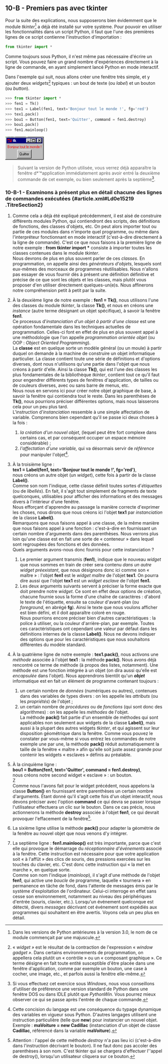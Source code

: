 ## 10-B - Premiers pas avec tkinter

Pour la suite des explications, nous supposerons bien évidemment que le
module *tkinter*[^note_36]
a déjà été installé sur votre système. Pour pouvoir en utiliser les
fonctionnalités dans un script Python, il faut que l'une des premières
lignes de ce script contienne l'instruction d'importation :



```python
from tkinter import *
```



Comme toujours sous Python, il n'est même pas nécessaire d'écrire un
script. Vous pouvez faire un grand nombre d'expériences directement à la
ligne de commande, en ayant simplement lancé Python en mode interactif.

Dans l'exemple qui suit, nous allons créer une fenêtre très simple, et y
ajouter deux *widgets*[^note_37]
typiques : un bout de texte (ou *label*) et un bouton (ou *button*).



```python
>>> from tkinter import *
>>> fen1 = Tk()
>>> tex1 = Label(fen1, text='Bonjour tout le monde !', fg='red')
>>> tex1.pack()
>>> bou1 = Button(fen1, text='Quitter', command = fen1.destroy)
>>> bou1.pack()
>>> fen1.mainloop()
```





![](images/image14.png)



> Suivant la version de Python utilisée, vous verrez déjà apparaître la
> fenêtre d*'*application immédiatement après avoir entré la deuxième
> commande de cet exemple, ou bien seulement après la septième[^note_38].

### 10-B-1 - Examinons à présent plus en détail chacune des lignes de commandes exécutées {#article.xml#Ld0e15219 .TitreSection2}

1.  Comme cela a déjà été expliqué précédemment, il est aisé de
    construire différents modules Python, qui contiendront des scripts,
    des définitions de fonctions, des classes d'objets, etc. On peut
    alors importer tout ou partie de ces modules dans n'importe quel
    programme, ou même dans l'interpréteur fonctionnant en mode
    interactif (c'est-à-dire directement à la ligne de commande). C'est
    ce que nous faisons à la première ligne de notre exemple : **from
    tkinter import \*** consiste à importer toutes les classes contenues
    dans le module *tkinter*.\
     Nous devrons de plus en plus souvent parler de ces *classes*. En
    programmation, on appelle ainsi des *générateurs d'objets*, lesquels
    sont eux-mêmes des morceaux de programmes réutilisables. Nous
    n'allons pas essayer de vous fournir dès à présent une définition
    définitive et précise de ce que sont les objets et les classes, mais
    plutôt vous proposer d'en utiliser directement quelques-un(e)s. Nous
    affinerons notre compréhension petit à petit par la suite.
2.  À la deuxième ligne de notre exemple : **fen1 = Tk()**, nous
    utilisons l'une des classes du module *tkinter*, la classe **Tk()**,
    et nous en créons une *instance* (autre terme désignant un objet
    spécifique), à savoir la fenêtre **fen1**.\
     Ce processus d'*instanciation d'un objet à partir d'une classe* est
    une opération fondamentale dans les techniques actuelles de
    programmation. Celles-ci font en effet de plus en plus souvent appel
    à une méthodologie que l'on appelle *programmation orientée objet*
    (ou OOP : *Object Oriented Programming*).\
     La **classe** est en quelque sorte un modèle général (ou un moule)
    à partir duquel on demande à la machine de construire un objet
    informatique particulier. La classe contient toute une série de
    définitions et d'options diverses, dont nous n'utilisons qu'une
    partie dans l'objet que nous créons à partir d'elle. Ainsi la classe
    **Tk()**, qui est l'une des classes les plus fondamentales de la
    bibliothèque *tkinter*, contient tout ce qu'il faut pour engendrer
    différents types de fenêtres d'application, de tailles ou de
    couleurs diverses, avec ou sans barre de menus, etc.\
     Nous nous en servons ici pour créer notre objet graphique de base,
    à savoir la fenêtre qui contiendra tout le reste. Dans les
    parenthèses de **Tk()**, nous pourrions préciser différentes
    options, mais nous laisserons cela pour un peu plus tard.\
     L'instruction d'*instanciation* ressemble à une simple affectation
    de variable. Comprenons bien cependant qu'il se passe ici deux
    choses à la fois :
    1.  *la création d'un nouvel objet*, (lequel peut être fort complexe
        dans certains cas, et par conséquent occuper un espace mémoire
        considérable) ;
    2.  *l'affectation d'une variable,* qui va désormais servir de
        *référence* pour manipuler l'objet[^note_39].

3.  À la troisième ligne :\
    **tex1 = Label(fen1, text='Bonjour tout le monde !', fg='red')**,\
     nous créons un autre objet (un *widget*), cette fois à partir de la
    classe **Label()**.\
     Comme son nom l'indique, cette classe définit toutes sortes
    d'*étiquettes* (ou de *libellés*). En fait, il s'agit tout
    simplement de fragments de texte quelconques, utilisables pour
    afficher des informations et des messages divers à l'intérieur d'une
    fenêtre.\
     Nous efforçant d'apprendre au passage la manière correcte
    d'exprimer les choses, nous dirons que nous créons ici l'objet
    **tex1** par *instanciation* de la classe **Label()**.\
     Remarquons que nous faisons appel à une classe, de la même manière
    que nous faisons appel à une fonction : c'est-à-dire en fournissant
    un certain nombre d'arguments dans des parenthèses. Nous verrons
    plus loin qu'une classe est en fait une sorte de « conteneur » dans
    lequel sont regroupées des fonctions et des données.\
     Quels arguments avons-nous donc fournis pour cette instanciation ?
    1.  Le premier argument transmis (**fen1**), indique que le nouveau
        *widget* que nous sommes en train de créer sera contenu *dans un
        autre widget préexistant*, que nous désignons donc ici comme son
        « maître » : l'objet **fen1** est le *widget maître* de l'objet
        **tex1**. On pourra dire aussi que l'objet **tex1** est un
        *widget esclave* de l'objet **fen1.**
    2.  Les deux arguments suivants servent à préciser la forme exacte
        que doit prendre notre *widget*. Ce sont en effet deux options
        de création, chacune fournie sous la forme d'une chaîne de
        caractères : d'abord le texte de l'étiquette, ensuite sa couleur
        d'avant-plan (ou *foreground*, en abrégé **fg**). Ainsi le texte
        que nous voulons afficher est bien défini, et il doit apparaître
        coloré en rouge.\
         Nous pourrions encore préciser bien d'autres caractéristiques :
        la police à utiliser, ou la couleur d'arrière-plan, par exemple.
        Toutes ces caractéristiques ont cependant une valeur par défaut
        dans les définitions internes de la classe **Label()**. Nous ne
        devons indiquer des options que pour les caractéristiques que
        nous souhaitons différentes du modèle standard.

4.  À la quatrième ligne de notre exemple : **tex1.pack()**, nous
    activons une *méthode* associée à l'objet **tex1** : la méthode
    **pack()**. Nous avons déjà rencontré ce terme de méthode (à propos
    des listes, notamment). Une méthode est une fonction intégrée à un
    objet (on dira aussi qu'elle est *encapsulée* dans l'objet). Nous
    apprendrons bientôt qu'un ***objet*** informatique est en fait un
    élément de programme contenant toujours :
    1.  un certain nombre de *données* (numériques ou autres), contenues
        dans des variables de types divers : on les appelle les
        *attributs* (ou les *propriétés*) de l'objet ;
    2.  un certain nombre de *procédures* ou de *fonctions* (qui sont
        donc des algorithmes) : on les appelle les *méthodes* de
        l'objet.\
         La méthode **pack()** fait partie d'un ensemble de méthodes qui
        sont applicables non seulement aux widgets de la classe
        **Label()**, mais aussi à la plupart des autres widgets
        *tkinter*, et qui agissent sur leur disposition géométrique dans
        la fenêtre. Comme vous pouvez le constater par vous-même si vous
        entrez les commandes de notre exemple une par une, la méthode
        **pack()** réduit automatiquement la taille de la fenêtre «
        maître » afin qu'elle soit juste assez grande pour contenir les
        widgets « esclaves » définis au préalable.

5.  À la cinquième ligne :\
    **bou1 = Button(fen1, text='Quitter',
    command = fen1.destroy)**,\
     nous créons notre second widget « esclave » : un bouton.\
    Z\
     Comme nous l'avons fait pour le widget précédent, nous appelons la
    classe **Button()** en fournissant entre parenthèses un certain
    nombre d'arguments. Étant donné qu'il s'agit cette fois d'un objet
    interactif, nous devons préciser avec l'option **command** ce qui
    devra se passer lorsque l'utilisateur effectuera un clic sur le
    bouton. Dans ce cas précis, nous actionnerons la méthode **destroy**
    associée à l'objet **fen1**, ce qui devrait provoquer l'effacement
    de la fenêtre[^note_40].
6.  La sixième ligne utilise la méthode **pack()** pour adapter la
    géométrie de la fenêtre au nouvel objet que nous venons d'y
    intégrer.
7.  La septième ligne : **fen1.mainloop()** est très importante, parce que
    c'est elle qui provoque le démarrage du *réceptionnaire
    d'événements* associé à la fenêtre. Cette instruction est nécessaire
    pour que votre application soit « à l'affût » des clics de souris,
    des pressions exercées sur les touches du clavier, etc. C'est donc
    cette instruction qui « la met en marche », en quelque sorte.\
     Comme son nom l'indique (*mainloop*), il s'agit d'une méthode de
    l'objet **fen1**, qui active une *boucle* de programme, laquelle «
    tournera » en permanence en tâche de fond, dans l'attente de
    messages émis par le système d'exploitation de l'ordinateur.
    Celui-ci interroge en effet sans cesse son environnement, notamment
    au niveau des périphériques d'entrée (souris, clavier, etc.).
    Lorsqu'un événement quelconque est détecté, divers *messages*
    décrivant cet événement sont expédiés aux programmes qui souhaitent
    en être avertis. Voyons cela un peu plus en détail.


[^note_36]: Dans les versions de Python antérieures à la version 3.0, le nom de ce module commençait par une majuscule.

[^note_37]: « *widget »* est le résultat de la contraction de l'expression « *window gadget »*. Dans certains environnements de programmation, on appellera cela plutôt un « contrôle » ou un « composant graphique ». Ce terme désigne en fait toute entité susceptible d'être placée dans une fenêtre d'application, comme par exemple un bouton, une case à cocher, une image, etc., et parfois aussi la fenêtre elle-même.

[^note_38]: Si vous effectuez cet exercice sous *Windows*, nous vous conseillons d'utiliser de préférence une version standard de Python dans une fenêtre DOS ou dans IDLE plutôt que *PythonWin.* Vous pourrez mieux observer ce qui se passe après l'entrée de chaque commande.

[^note_39]: Cette concision du langage est une conséquence du typage dynamique des variables en vigueur sous Python. D'autres langages utilisent une instruction particulière (telle que **new**) pour instancier un nouvel objet. Exemple : **maVoiture = new Cadillac** (instanciation d'un objet de classe **Cadillac**, référencé dans la variable **maVoiture**).

[^note_40]: Attention : l'appel de cette méthode *destroy* n'a pas lieu ici (c'est-à-dire dans l'instruction décrivant le bouton). Il ne faut donc pas accoler des parenthèses à son nom. C'est tkinter qui se chargera d'effectuer l''appel de destroy(), lorsqu'un utilisateur cliquera sur ce bouton.
